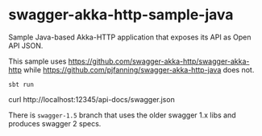 # swagger-akka-http-sample-java

Sample Java-based Akka-HTTP application that exposes its API as Open API JSON.

This sample uses https://github.com/swagger-akka-http/swagger-akka-http while https://github.com/pjfanning/swagger-akka-http-java does not.

```sbt run```

curl http://localhost:12345/api-docs/swagger.json

There is `swagger-1.5` branch that uses the older swagger 1.x libs and produces swagger 2 specs.
